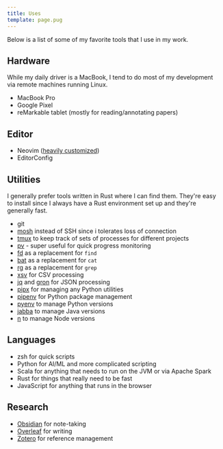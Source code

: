 ```yaml
---
title: Uses
template: page.pug
---
```


Below is a list of some of my favorite tools that I use in my work.

## Hardware

While my daily driver is a MacBook, I tend to do most of my development via remote machines running Linux.

- MacBook Pro
- Google Pixel
- reMarkable tablet (mostly for reading/annotating papers)

## Editor

- Neovim ([heavily customized](https://github.com/michaelmior/vimrc))
- EditorConfig

## Utilities

I generally prefer tools written in Rust where I can find them.
They're easy to install since I always have a Rust environment set up and they're generally fast.

- git
- [mosh](https://mosh.org/) instead of SSH since i tolerates loss of connection
- [tmux](https://github.com/tmux/tmux/wiki) to keep track of sets of processes for different projects
- [pv](https://linux.die.net/man/1/pv) - super useful for quick progress monitoring
- [fd](https://github.com/sharkdp/fd) as a replacement for `find`
- [bat](https://github.com/sharkdp/bat) as a replacement for `cat`
- [rg](https://github.com/BurntSushi/ripgrep) as a replacement for `grep`
- [xsv](https://github.com/BurntSushi/xsv) for CSV processing
- [jq](https://jqlang.github.io/jq/) and [gron](https://github.com/tomnomnom/gron) for JSON processing
- [pipx](https://github.com/pypa/pipx) for managing any Python utilities
- [pipenv](https://github.com/pypa/pipenv) for Python package management
- [pyenv](https://github.com/pyenv/pyenv) to manage Python versions
- [jabba](https://github.com/shyiko/jabba) to manage Java versions
- [n](https://github.com/tj/n) to manage Node versions

## Languages

- zsh for quick scripts
- Python for AI/ML and more complicated scripting
- Scala for anything that needs to run on the JVM or via Apache Spark
- Rust for things that really need to be fast
- JavaScript for anything that runs in the browser

## Research

- [Obsidian](https://obsidian.md/) for note-taking
- [Overleaf](https://www.overleaf.com/) for writing
- [Zotero](https://www.zotero.org/) for reference management
